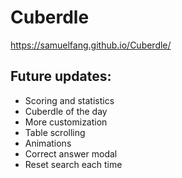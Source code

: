 # Cuberdle

https://samuelfang.github.io/Cuberdle/

## Future updates:
- Scoring and statistics
- Cuberdle of the day
- More customization
- Table scrolling
- Animations
- Correct answer modal
- Reset search each time

